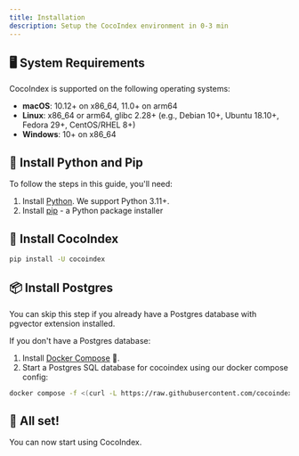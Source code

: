 ```yaml
---
title: Installation
description: Setup the CocoIndex environment in 0-3 min
---
```


## 🖥️ System Requirements
CocoIndex is supported on the following operating systems:

- **macOS**: 10.12+ on x86_64, 11.0+ on arm64
- **Linux**: x86_64 or arm64, glibc 2.28+ (e.g., Debian 10+, Ubuntu 18.10+, Fedora 29+, CentOS/RHEL 8+)
- **Windows**: 10+ on x86_64

## 🐍 Install Python and Pip
To follow the steps in this guide, you'll need:

1. Install [Python](https://wiki.python.org/moin/BeginnersGuide/Download/). We support Python 3.11+.
2. Install [pip](https://pip.pypa.io/en/stable/installation/) - a Python package installer


## 🌴 Install CocoIndex
```bash
pip install -U cocoindex
```

## 📦 Install Postgres

You can skip this step if you already have a Postgres database with pgvector extension installed.

If you don't have a Postgres database:

1. Install [Docker Compose](https://docs.docker.com/compose/install/) 🐳.
2. Start a Postgres SQL database for cocoindex using our docker compose config:

```bash
docker compose -f <(curl -L https://raw.githubusercontent.com/cocoindex-io/cocoindex/refs/heads/main/dev/postgres.yaml) up -d
```

## 🎉 All set!

You can now start using CocoIndex.
